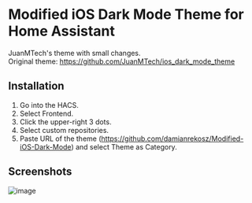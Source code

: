 # Modified iOS Dark Mode Theme for Home Assistant
JuanMTech's theme with small changes.<br/>
Original theme: https://github.com/JuanMTech/ios_dark_mode_theme


## Installation
1. Go into the HACS.
2. Select Frontend.
3. Click the upper-right 3 dots.
4. Select custom repositories.
5. Paste URL of the theme (https://github.com/damianrekosz/Modified-iOS-Dark-Mode) and select Theme as Category.

## Screenshots
![image](https://user-images.githubusercontent.com/35065498/125620018-29b16700-b6cf-489a-8d86-2cbee4f53cb0.png)


